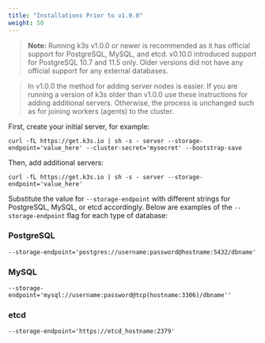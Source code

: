 ```yaml
---
title: "Installations Prior to v1.0.0"
weight: 50
---
```


>**Note:** Running k3s v1.0.0 or newer is recommended as it has official support for PostgreSQL, MySQL, and etcd. v0.10.0 introduced support for PostgreSQL 10.7 and 11.5 only. Older versions did not have any official support for any external databases. 

>In v1.0.0 the method for adding server nodes is easier. If you are running a version of k3s older than v1.0.0 use these instructions for adding additional servers. Otherwise, the process is unchanged such as for joining workers (agents) to the cluster.

First, create your initial server, for example:

```
curl -fL https://get.k3s.io | sh -s - server --storage-endpoint='value_here' --cluster-secret='mysecret' --bootstrap-save
```

Then, add additional servers:

```
curl -fL https://get.k3s.io | sh -s - server --storage-endpoint='value_here'
```

Substitute the value for `--storage-endpoint` with different strings for PostgreSQL, MySQL, or etcd accordingly. Below are examples of the `--storage-endpoint` flag for each type of database:

### PostgreSQL

```
--storage-endpoint='postgres://username:password@hostname:5432/dbname'
```

### MySQL

```
--storage-endpoint='mysql://username:password@tcp(hostname:3306)/dbname''
```

### etcd

```
--storage-endpoint='https://etcd_hostname:2379'
```
